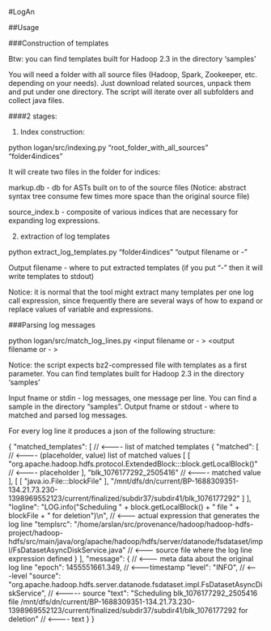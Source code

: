 #LogAn
 
##Usage
 
###Construction of templates
 
Btw: you can find templates built for Hadoop 2.3 in the directory ‘samples’
 
You will need a folder with all source files (Hadoop, Spark, Zookeeper, etc. depending on your needs). Just download related sources, unpack them and put under one directory. The script will iterate over all subfolders and collect java files.
 
####2 stages:
 
1) Index construction:
 
python logan/src/indexing.py “root_folder_with_all_sources” “folder4indices”
 
It will create two files in the folder for indices:
 
markup.db - db for ASTs built on to of the source files (Notice: abstract syntax tree consume few times more space than the original source file)
 
source_index.b - composite of various indices that are necessary for expanding log expressions.
 
2) extraction of log templates
 
python extract_log_templates.py “folder4indices” “output filename or -”
 
Output filename - where to put extracted templates (if you put “-” then it will write templates to stdout)
 
Notice: it is normal that the tool might extract many templates per one log call expression, since frequently there are several ways of how to expand or replace values of variable and expressions.
 
###Parsing log messages
 
python logan/src/match_log_lines.py <path to bz2-compressed templates file> <input filename or - > <output filename or - >
 
Notice: the script expects bz2-compressed file with templates as a first parameter. You can find templates built for Hadoop 2.3 in the directory ‘samples’
 
Input fname or stdin - log messages, one message per line. You can find a sample in the directory “samples”.
Output fname or stdout - where to matched and parsed log messages.
 
For every log line it produces a json of the following structure:
 
{
    "matched_templates": [  // <---- list of matched templates
        {
            "matched": [  // <---- (placeholder, value) list of matched values
                [
                    [
                        "org.apache.hadoop.hdfs.protocol.ExtendedBlock:::block.getLocalBlock()"  // <---- placeholder
                    ], 
                    "blk_1076177292_2505416" // <---- matched value
                ], 
                [
                    [
                        "java.io.File:::blockFile"
                    ], 
                    "/mnt/dfs/dn/current/BP-1688309351-134.21.73.230-1398969552123/current/finalized/subdir37/subdir41/blk_1076177292"
                ]
            ], 
             "logline": "LOG.info(\"Scheduling \" + block.getLocalBlock()         + \" file \" + blockFile + \" for deletion\")\n",   // <--- actual expression that generates the log line
              "templsrc": "/home/arslan/src/provenance/hadoop/hadoop-hdfs-project/hadoop- hdfs/src/main/java/org/apache/hadoop/hdfs/server/datanode/fsdataset/impl/FsDatasetAsyncDiskService.java" // <--- source file where the log line expression defined
        }
    ], 
    "message": {   // <--- meta data about the original log line
        "epoch": 1455551661.349,   // <---timestamp
        "level": "INFO",   // <---level
        "source": "org.apache.hadoop.hdfs.server.datanode.fsdataset.impl.FsDatasetAsyncDiskService", //  <----- source
        "text": "Scheduling blk_1076177292_2505416 file /mnt/dfs/dn/current/BP-1688309351-134.21.73.230-1398969552123/current/finalized/subdir37/subdir41/blk_1076177292 for deletion"   //  <---- text
    }
}
 
 
 
